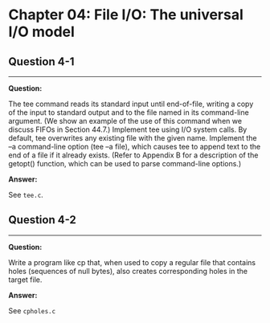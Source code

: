 # Chapter 04: File I/O: The universal I/O model

## Question 4-1
------------

**Question:**

The tee command reads its standard input until end-of-file, writing a copy of the input
to standard output and to the file named in its command-line argument. (We show
an example of the use of this command when we discuss FIFOs in Section 44.7.)
Implement tee using I/O system calls. By default, tee overwrites any existing file with
the given name. Implement the –a command-line option (tee –a file), which causes tee
to append text to the end of a file if it already exists. (Refer to Appendix B for a
description of the getopt() function, which can be used to parse command-line
options.)

**Answer:**

See `tee.c`.


## Question 4-2
------------

**Question:**

Write a program like cp that, when used to copy a regular file that contains holes
(sequences of null bytes), also creates corresponding holes in the target file.

**Answer:**

See `cpholes.c`


